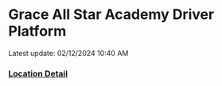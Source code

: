 # Grace All Star Academy Driver Platform
Latest update: 02/12/2024 10:40 AM

### [Location Detail](Location_detail.md)
